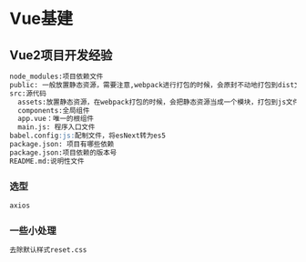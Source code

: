 # Vue基建

## Vue2项目开发经验

```md
node_modules:项目依赖文件
public: 一般放置静态资源，需要注意,webpack进行打包的时候，会原封不动地打包到dist文件夹中。
src:源代码
  assets:放置静态资源，在webpack打包的时候，会把静态资源当成一个模块，打包到js文件夹里面
  components:全局组件
  app.vue：唯一的根组件
  main.js: 程序入口文件
babel.config:js:配制文件，将esNext转为es5
package.json: 项目有哪些依赖
package.json:项目依赖的版本号
README.md:说明性文件
```

### 选型

```md
axios

```

### 一些小处理

```md
去除默认样式reset.css
```
